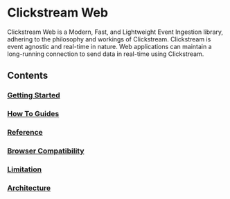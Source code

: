 # Clickstream Web

Clickstream Web is a Modern, Fast, and Lightweight Event Ingestion library, adhering to the philosophy and workings of Clickstream. Clickstream is event agnostic and real-time in nature. Web applications can maintain a long-running connection to send data in real-time using Clickstream.

## Contents

### [Getting Started](https://github.com/gojekfarm/clickstream-web/blob/main/docs/getting-started.md)

### [How To Guides](https://github.com/gojekfarm/clickstream-web/blob/main/docs/how-to-guides/index.md)

### [Reference](https://github.com/gojekfarm/clickstream-web/blob/main/docs/reference/index.md)

### [Browser Compatibility](https://github.com/gojekfarm/clickstream-web/blob/main/docs/browser-compatibility.md)

### [Limitation](https://github.com/gojekfarm/clickstream-web/blob/main/docs/limitation.md)

### [Architecture](https://github.com/gojekfarm/clickstream-web/blob/main/docs/architecture.md)
